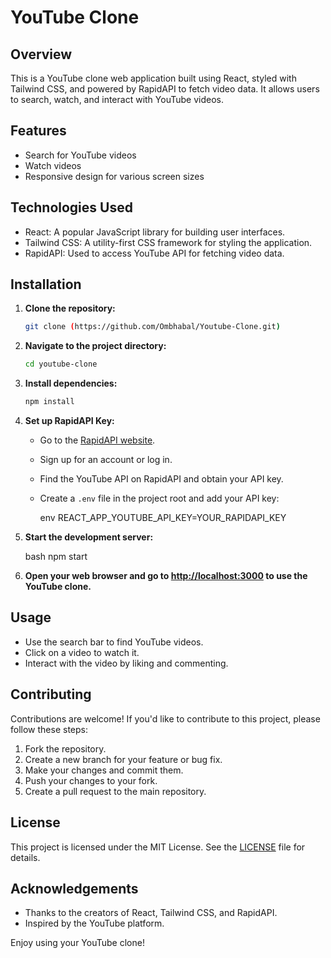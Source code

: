 # YouTube Clone

## Overview

This is a YouTube clone web application built using React, styled with Tailwind CSS, and powered by RapidAPI to fetch video data. It allows users to search, watch, and interact with YouTube videos.

## Features

- Search for YouTube videos
- Watch videos
- Responsive design for various screen sizes

## Technologies Used

- React: A popular JavaScript library for building user interfaces.
- Tailwind CSS: A utility-first CSS framework for styling the application.
- RapidAPI: Used to access YouTube API for fetching video data.

## Installation

1. **Clone the repository:**

   ```bash
   git clone (https://github.com/Ombhabal/Youtube-Clone.git)
   ```

2. **Navigate to the project directory:**

   ```bash
   cd youtube-clone
   ```

3. **Install dependencies:**

   ```bash
   npm install
   ```

4. **Set up RapidAPI Key:**

   - Go to the [RapidAPI website](https://rapidapi.com/Glavier/api/youtube138/).
   - Sign up for an account or log in.
   - Find the YouTube API on RapidAPI and obtain your API key.
   - Create a `.env` file in the project root and add your API key:

     env
     REACT_APP_YOUTUBE_API_KEY=YOUR_RAPIDAPI_KEY
     

5. **Start the development server:**

   bash
   npm start
   

6. **Open your web browser and go to [http://localhost:3000](http://localhost:3000) to use the YouTube clone.**

## Usage

- Use the search bar to find YouTube videos.
- Click on a video to watch it.
- Interact with the video by liking and commenting.

## Contributing

Contributions are welcome! If you'd like to contribute to this project, please follow these steps:

1. Fork the repository.
2. Create a new branch for your feature or bug fix.
3. Make your changes and commit them.
4. Push your changes to your fork.
5. Create a pull request to the main repository.

## License

This project is licensed under the MIT License. See the [LICENSE](LICENSE) file for details.

## Acknowledgements

- Thanks to the creators of React, Tailwind CSS, and RapidAPI.
- Inspired by the YouTube platform.

Enjoy using your YouTube clone!
